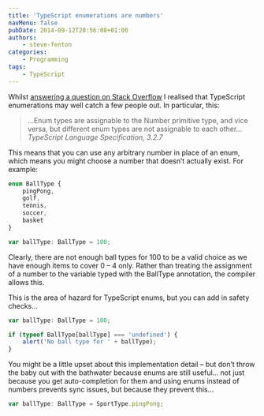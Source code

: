 ```yaml
---
title: 'TypeScript enumerations are numbers'
navMenu: false
pubDate: 2014-09-12T20:56:08+01:00
authors:
    - steve-fenton
categories:
    - Programming
tags:
    - TypeScript
---
```


Whilst [answering a question on Stack Overflow](http://stackoverflow.com/q/25762823/75525) I realised that TypeScript enumerations may well catch a few people out. In particular, this:

> …Enum types are assignable to the Number primitive type, and vice versa, but different enum types are not assignable to each other… <cite>TypeScript Language Specification, 3.2.7</cite>

This means that you can use any arbitrary number in place of an enum, which means you might choose a number that doesn’t actually exist. For example:

```typescript
enum BallType {
    pingPong,
    golf,
    tennis,
    soccer,
    basket
}

var ballType: BallType = 100;
```

Clearly, there are not enough ball types for 100 to be a valid choice as we have enough items to cover 0 – 4 only. Rather than treating the assignment of a number to the variable typed with the BallType annotation, the compiler allows this.

This is the area of hazard for TypeScript enums, but you can add in safety checks…

```typescript
var ballType: BallType = 100;

if (typeof BallType[ballType] === 'undefined') {
    alert('No ball type for ' + ballType);
}
```

You might be a little upset about this implementation detail – but don’t throw the baby out with the bathwater because enums are still useful… not just because you get auto-completion for them and using enums instead of numbers prevents sync issues, but because they prevent this…

```typescript
var ballType: BallType = SportType.pingPong;
```